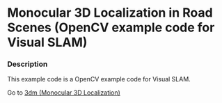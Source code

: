 # Monocular 3D Localization in Road Scenes (OpenCV example code for Visual SLAM)

### Description

This example code is a OpenCV example code for Visual SLAM.

Go to [3dm (Monocular 3D Localization)](https://github.com/haradatm/vision/tree/master/kitti/3dm/)

